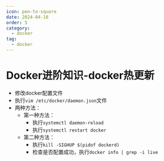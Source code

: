 ```yaml
---
icon: pen-to-square
date: 2024-04-16
order: 5
category:
  - docker
tag:
  - docker
---
```

# Docker进阶知识-docker热更新

- 修改docker配置文件
- 执行`vim /etc/docker/daemon.json`文件
- 两种方法：
  - 第一种方法：
    - 执行`systemctl daemon-reload `
    - 执行`systemctl restart docker `
  - 第二种方法：
    - 执行`kill -SIGHUP $(pidof dockerd)`
    - 检查是否配置成功，执行`docker info | grep -i live`